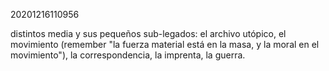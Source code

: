 20201216110956

distintos media y sus pequeños sub-legados: el archivo utópico, el movimiento (remember "la fuerza material está en la masa, y la moral en el movimiento"), la correspondencia, la imprenta, la guerra.
